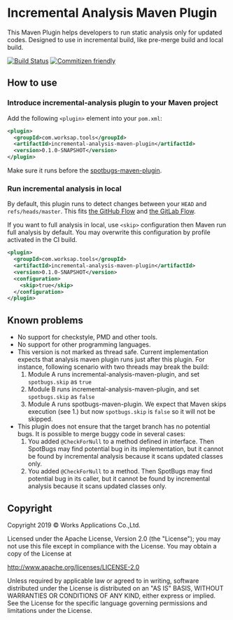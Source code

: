 # Incremental Analysis Maven Plugin

This Maven Plugin helps developers to run static analysis only for updated codes.
Designed to use in incremental build, like pre-merge build and local build.

[![Build Status](https://travis-ci.com/WorksApplications/incremental-analysis.svg?branch=master)](https://travis-ci.com/WorksApplications/incremental-analysis)
[![Commitizen friendly](https://img.shields.io/badge/commitizen-friendly-brightgreen.svg)](http://commitizen.github.io/cz-cli/)

## How to use

### Introduce incremental-analysis plugin to your Maven project

Add the following `<plugin>` element into your `pom.xml`:

```xml
<plugin>
  <groupId>com.worksap.tools</groupId>
  <artifactId>incremental-analysis-maven-plugin</artifactId>
  <version>0.1.0-SNAPSHOT</version>
</plugin>
```

Make sure it runs before the [spotbugs-maven-plugin](https://github.com/spotbugs/spotbugs-maven-plugin/).

### Run incremental analysis in local

By default, this plugin runs to detect changes between your `HEAD` and `refs/heads/master`.
This fits [the GitHub Flow](https://githubflow.github.io/) and [the GitLab Flow](https://docs.gitlab.com/ee/workflow/gitlab_flow.html).

If you want to full analysis in local, use `<skip>` configuration then Maven run full analysis by default.
You may overwrite this configuration by profile activated in the CI build.

```xml
<plugin>
  <groupId>com.worksap.tools</groupId>
  <artifactId>incremental-analysis-maven-plugin</artifactId>
  <version>0.1.0-SNAPSHOT</version>
  <configuration>
    <skip>true</skip>
  </configuration>
</plugin>
```

## Known problems

* No support for checkstyle, PMD and other tools.
* No support for other programming languages.
* This version is not marked as thread safe. Current implementation expects that analysis maven plugin runs just after this plugin. For instance, following scenario with two threads may break the build:
    1. Module A runs incremental-analysis-maven-plugin, and set `spotbugs.skip` as `true`
    2. Module B runs incremental-analysis-maven-plugin, and set `spotbugs.skip` as `false`
    3. Module A runs spotbugs-maven-plugin. We expect that Maven skips execution (see 1.) but now `spotbugs.skip` is `false` so it will not be skipped.
* This plugin does not ensure that the target branch has no potential bugs. It is possible to merge buggy code in several cases:
    1. You added `@CheckForNull` to a method defined in interface. Then SpotBugs may find potential bug in its implementation, but it cannot be found by incremental analysis because it scans updated classes only.
    2. You added `@CheckForNull` to a method. Then SpotBugs may find potential bug in its caller, but it cannot be found by incremental analysis because it scans updated classes only.

## Copyright

Copyright 2019 &copy; Works Applications Co.,Ltd.

Licensed under the Apache License, Version 2.0 (the "License");
you may not use this file except in compliance with the License.
You may obtain a copy of the License at

http://www.apache.org/licenses/LICENSE-2.0

Unless required by applicable law or agreed to in writing, software
distributed under the License is distributed on an "AS IS" BASIS,
WITHOUT WARRANTIES OR CONDITIONS OF ANY KIND, either express or implied.
See the License for the specific language governing permissions and
limitations under the License.
